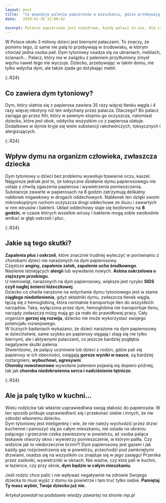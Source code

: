 ```yaml
---
layout: post
title:  "Co powoduje palenie papierosów w mieszkaniu, gdzie przebywają dzieci? "
date:   2018-01-26 11:00:42

excerpt: Palenie papierosów jest niezdrowe, każdy palacz to wie. Ale czy wiesz, że paląc w mieszkaniu, gdzie przebywa Twoje dziecko szkodzisz jemu bardziej niż sobie?
---
```


W Polsce około 3 miliony dzieci jest biernymi palaczami. To znaczy, że pomimo tego, iż same nie palą to przebywają w środowisku, w którym chociaż jedna osoba pali. Dym tytoniowy osadza się na ubraniach, meblach, ścianach… Palacz, który ma w związku z paleniem przytłumiony zmysł węchu nawet tego nie wyczuje. Dziecko, przebywając w takim domu, nie tylko wdycha dym, ale także zjada go dotykając mebli.

{:.R24}
## Co zawiera dym tytoniowy?

Dym, który ulatnia się z papierosa zawiera 35 razy więcej tlenku węgla i 4 razy więcej nikotyny niż ten wdychany przez palacza. Dlaczego? Bo palacz zaciąga go przez filtr, który w pewnym stopniu go oczyszcza, natomiast dziecko, które jest obok, oddycha wszystkim co z papierosa ulatuje. Dodatkowo w dymie kryje się wiele substancji rakotwórczych, toksycznych i alergizujących. 

{:.R24}
## Wpływ dymu na organizm człowieka, zwłaszcza dziecka

Dym tytoniowy u dzieci bez problemu wywołuje łzawienie oczu, kaszel. Najgorsze jednak jest to, że toksyczne działanie dymu papierosowego nie ustaje z chwilą zgaszenia papierosa i wywietrzenia pomieszczenia.  
Substancje zawarte w papierosach na 8 godzin zatrzymują delikatny nabłonek migawkowy w drogach oddechowych. Nabłonek ten dzięki swoim mikroskopijnym ruchom oczyszcza drogi oddechowe ze śluzu i zawartych w nim wirusów i bakterii. Układ oddechowy staje się bezbronny na **8 godzin**, w czasie których wszelkie wirusy i bakterie mogą sobie swobodnie wnikać w głąb oskrzeli i płuc. 

{:.R24}
## Jakie są tego skutki?  

**Zapalenia płuc i oskrzeli**, które znacznie trudniej wyleczyć w porównaniu z chorobami dzieci nie narażonych na dym papierosowy.  
Częstsze **anginy, zapalenia zatok, zapalenie ucha środkowego**.  
Nasilenie istniejących **alergii** lub wywołanie nowych. **Astma oskrzelowa o cięższym przebiegu**.  
U niemowląt, narażonych na dym papierosowy, większe jest ryzyko **SIDS czyli nagłej śmierci łóżeczkowej**.  
Dziecko co chwila narażone na wdychanie dymu tytoniowego jest w stanie **ciągłego niedotlenienia**, gdyż składniki dymu, zwłaszcza tlenek węgla, łączą się z hemoglobiną, która normalnie transportuje tlen do wszystkich narządów. Taka, wyłączona przez dym, hemoglobina nie transportuje tlenu, narządy zwłaszcza mózg mają go za mało do prawidłowej pracy. Cały organizm **gorzej się rozwija**, dziecko nie może wykorzystać swojego potencjału rozwojowego.  
W licznych badaniach wykazano, że dzieci narażone na dym papierosowy w dzieciństwie, same szybko po papierosy sięgają i stają się nie tylko biernymi, ale i aktywnymi palaczami, co jeszcze bardziej pogłębia negatywne skutki palenia.  
Stwierdzono, że palący uczniowie lub dzieci z rodzin, gdzie pali się papierosy w ich obecności, osiągają **gorsze wyniki w nauce**, są bardziej roztargnieni, **wybuchowi, agresywni**.  
**Choroby nowotworowe** wywołane paleniem pojawią się dopiero później, tak jak **choroba niedokrwienna serca i nadciśnienie tętnicze**.

{:.R24}
## Ale ja palę tylko w kuchni…

Wielu rodziców tak właśnie usprawiedliwia swoją słabość do papierosów. W ten sposób próbuje usprawiedliwić się i przekonać siebie i innych, że nie szkodzi własnemu dziecku.  
Dym tytoniowy jest inteligentny i wie, że nie należy wychodzić przez drzwi kuchenne i panoszyć się po całym mieszkaniu, nie osiada na ubraniu palącego i grzecznie czeka zawieszony w powietrzu, aż osoba paląca łaskawie otworzy okno i wywietrzy pomieszczenie, w którym paliła. Czy widzicie jak to niedorzecznie brzmi?! Dym papierosowy jest gazem i jak każdy gaz rozprzestrzenia się w powietrzu, przechodzi pod zamkniętymi drzwiami, osadza się na wszystkim co znajduje się w jego zasięgu! Przenika przez zasłonki, wywietrzniki w oknach. Nie ważne, czy ktoś pali w kuchni, w łazience, czy przy oknie, **dym będzie w całym mieszkaniu.**

Jeśli rodzic chce palić i nie wpływać negatywnie na zdrowie Swojego dziecka to musi wyjść z domu na powietrze i tam truć tylko siebie. **Pamiętaj Ty masz wybór, Twoje dziecko już nie.** 



*Artykuł powstał na podstawie wiedzy zawartej na stronie mp.pl*
